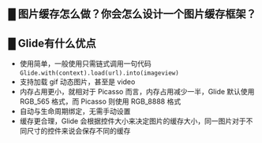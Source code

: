 ## █ 图片缓存怎么做？你会怎么设计一个图片缓存框架？



## █ Glide有什么优点

- 使用简单，一般使用只需链式调用一句代码 `Glide.with(context).load(url).into(imageview)`
- 支持加载 gif 动态图片，甚至是 video
- 内存占用更小，就相对于 Picasso 而言，内存占用减少一半，Glide 默认使用 RGB_565 格式，而 Picasso 则使用 RGB_8888 格式
- 自动与生命周期绑定，无需手动设置
- 缓存更合理，Glide 会根据控件大小来决定图片的缓存大小，同一图片对于不同尺寸的控件来说会保存不同的缓存



